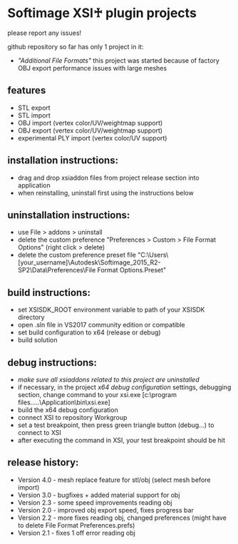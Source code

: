 # Softimage XSI♰ plugin projects

please report any issues!
 
github repository so far has only 1 project in it:

* *"Additional File Formats"*
  this project was started because of factory OBJ export performance issues with large meshes

features
-------------------------
* STL export 
* STL import
* OBJ import (vertex color/UV/weightmap support)
* OBJ export (vertex color/UV/weightmap support)
* experimental PLY import (vertex color/UV support)

installation instructions:
---------------------
* drag and drop xsiaddon files from project release section into application
* when reinstalling, uninstall first using the instructions below

uninstallation instructions:
---------------------
* use File > addons > uninstall
* delete the custom preference "Preferences > Custom > File Format Options" (right click > delete)
* delete the custom preference preset file "C:\Users\\[your_username]\Autodesk\Softimage_2015_R2-SP2\Data\Preferences\File Format Options.Preset" 

build instructions:
-------------------------
* set XSISDK_ROOT environment variable to path of your XSISDK directory
* open .sln file in VS2017 community edition or compatible
* set build configuration to x64 (release or debug)
* build solution

debug instructions:
-------------------------
* *make sure all xsiaddons related to this project are uninstalled*
* if necessary, in the project *x64 debug configuration* settings, debugging section, change command to your xsi.exe [c:\program files\.....\Application\bin\xsi.exe]
* build the x64 debug configuration
* connect XSI to repository Workgroup
* set a test breakpoint, then press green triangle button (debug...) to connect to XSI
* after executing the command in XSI, your test breakpoint should be hit 

release history:
-------------------------
* Version 4.0 - mesh replace feature for stl/obj (select mesh before import)
* Version 3.0 - bugfixes + added material support for obj 
* Version 2.3 - some speed improvements reading obj
* Version 2.0 - improved obj export speed, fixes progress bar
* Version 2.2 - more fixes reading obj, changed preferences (might have to delete File Format Preferences.prefs)
* Version 2.1 - fixes 1 off error reading obj




